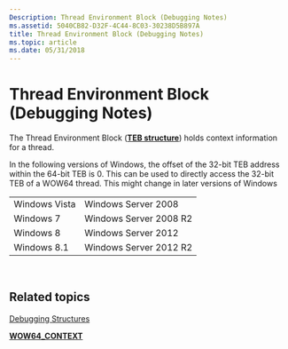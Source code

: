 ```yaml
---
Description: Thread Environment Block (Debugging Notes)
ms.assetid: 5040CB82-D32F-4C44-8C03-30238D5B897A
title: Thread Environment Block (Debugging Notes)
ms.topic: article
ms.date: 05/31/2018
---
```


# Thread Environment Block (Debugging Notes)

The Thread Environment Block ([**TEB structure**](https://msdn.microsoft.com/library/ms686708(v=VS.85).aspx)) holds context information for a thread.

In the following versions of Windows, the offset of the 32-bit TEB address within the 64-bit TEB is 0. This can be used to directly access the 32-bit TEB of a WOW64 thread. This might change in later versions of Windows



|               |                        |
|---------------|------------------------|
| Windows Vista | Windows Server 2008    |
| Windows 7     | Windows Server 2008 R2 |
| Windows 8     | Windows Server 2012    |
| Windows 8.1   | Windows Server 2012 R2 |



 

## Related topics

<dl> <dt>

[Debugging Structures](debugging-structures.md)
</dt> <dt>

[**WOW64\_CONTEXT**](/windows/desktop/api/WinNT/ns-winnt-wow64_context)
</dt> </dl>

 

 



